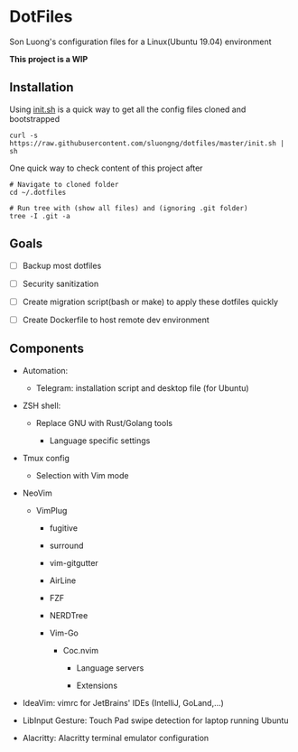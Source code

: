 # DotFiles

Son Luong's configuration files for a Linux(Ubuntu 19.04) environment

**This project is a WIP**

## Installation

Using [init.sh](./init.sh) is a quick way to get all the config files cloned and bootstrapped
```shell
curl -s https://raw.githubusercontent.com/sluongng/dotfiles/master/init.sh | sh
```


One quick way to check content of this project after
```shell
# Navigate to cloned folder
cd ~/.dotfiles

# Run tree with (show all files) and (ignoring .git folder)
tree -I .git -a
```

## Goals

- [ ] Backup most dotfiles

- [ ] Security sanitization

- [ ] Create migration script(bash or make) to apply these dotfiles quickly

- [ ] Create Dockerfile to host remote dev environment

## Components

- Automation:

  - Telegram: installation script and desktop file (for Ubuntu)

- ZSH shell:

  - Replace GNU with Rust/Golang tools

	- Language specific settings

- Tmux config

  - Selection with Vim mode

- NeoVim

	- VimPlug

		- fugitive

		- surround

		- vim-gitgutter

		- AirLine

		- FZF

		- NERDTree

	  - Vim-Go

		- Coc.nvim

			- Language servers 

			- Extensions 

- IdeaVim: vimrc for JetBrains' IDEs (IntelliJ, GoLand,...)

- LibInput Gesture: Touch Pad swipe detection for laptop running Ubuntu

- Alacritty: Alacritty terminal emulator configuration
